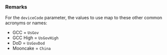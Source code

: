 ### Remarks

For the `deviceCode` parameter, the values to use map to these other common acronyms or names:

- GCC = `UsGov`
- GCC High = `UsGovHigh`
- DoD = `UsGovDod`
- Mooncake = `China`
